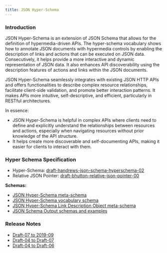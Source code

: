 ```yaml
---
title: JSON Hyper-Schema
---
```


### Introduction

JSON Hyper-Schema is an extension of JSON Schema that allows for the definition of hypermedia-driven APIs. The hyper-schema vocabulary shows how to annotate JSON documents with hypermedia controls by enabling the description of links and actions that can be executed on JSON data. Consecutively, it helps provide a more interactive and dynamic representation of JSON data. It also enhances API discoverability using the description features of actions and links within the JSON documents.

JSON Hyper-Schema seamlessly integrates with existing JSON HTTP APIs and offers functionalities to describe complex resource relationships, facilitate client-side validation, and promote better interaction patterns. It makes APIs more intuitive, self-descriptive, and efficient, particularly in RESTful architectures.

In essence:

- JSON Hyper-Schema is helpful in complex APIs where clients need to define and explicitly understand the relationships between resources and actions, especially when navigating resources without prior knowledge of the API structure.
- It helps create more discoverable and self-documenting APIs, making it easier for clients to interact with them.

### Hyper Schema Specification

- Hyper-Schema: [draft-handrews-json-schema-hyperschema-02](/draft/2019-09/draft-handrews-json-schema-hyperschema-02.html)
- Relative JSON Pointer: [draft-bhutton-relative-json-pointer-00](https://datatracker.ietf.org/doc/html/draft-bhutton-relative-json-pointer-00.html)

**Schemas:**

- [JSON Hyper-Schema meta-schema](/draft/2020-12/hyper-schema)
- [JSON Hyper-Schema vocabulary schema](/draft/2020-12/meta/hyper-schema)
- [JSON Hyper-Schema Link Description Object meta-schema](/draft/2020-12/links)
- [JSON Schema Output schemas and examples](/draft/2019-09/output/hyper-schema)

### Release Notes

- [Draft-07 to 2019-09](../draft/2019-09#hyper-schema-vocabulary)
- [Draft-04 to Draft-07](../draft-07#json-hyper-schema-draft-07-release-notes)
- [Draft-04 to Draft-06](../draft-06#json-hyper-schema-draft-06-release-notes)
